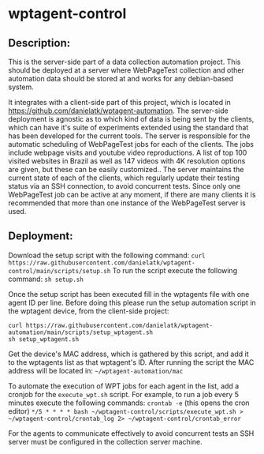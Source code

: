 # wptagent-control

## Description:

This is the server-side part of a data collection automation project. This should be deployed at a server where WebPageTest collection and other automation data should be stored at and works for any debian-based system. 

It integrates with a client-side part of this project, which is located in https://github.com/danielatk/wptagent-automation. The server-side deployment is agnostic as to which kind of data is being sent by the clients, which can have it's suite of experiments extended using the standard that has been developed for the current tools. The server is responsible for the automatic scheduling of WebPageTest jobs for each of the clients. The jobs include webpage visits and youtube video reproductions. A list of top 100 visited websites in Brazil as well as 147 videos with 4K resolution options are given, but these can be easily customized.. The server maintains the current state of each of the clients, which regularly update their testing status via an SSH connection, to avoid concurrent tests. Since only one WebPageTest job can be active at any moment, if there are many clients it is recommended that more than one instance of the WebPageTest server is used.

## Deployment:

Download the setup script with the following command:
`curl https://raw.githubusercontent.com/danielatk/wptagent-control/main/scripts/setup.sh`
To run the script execute the following command:
`sh setup.sh`

Once the setup script has been executed fill in the wptagents file with one agent ID per line. Before doing this please run the setup automation script in the wptagent device, from the client-side project:
```
curl https://raw.githubusercontent.com/danielatk/wptagent-automation/main/scripts/setup_wptagent.sh
sh setup_wptagent.sh
```
Get the device's MAC address, which is gathered by this script, and add it to the wptagents list as that wptagent's ID.
After running the script the MAC address will be located in:
`~/wptagent-automation/mac`

To automate the execution of WPT jobs for each agent in the list, add a cronjob for the `execute_wpt.sh` script.
For example, to run a job every 5 minutes execute the following commands:
`crontab -e` (this opens the cron editor)
`*/5 * * * * bash ~/wptagent-control/scripts/execute_wpt.sh > ~/wptagent-control/crontab_log 2> ~/wptagent-control/crontab_error`

For the agents to communicate effectively to avoid concurrent tests an SSH server must be configured in the collection server machine.